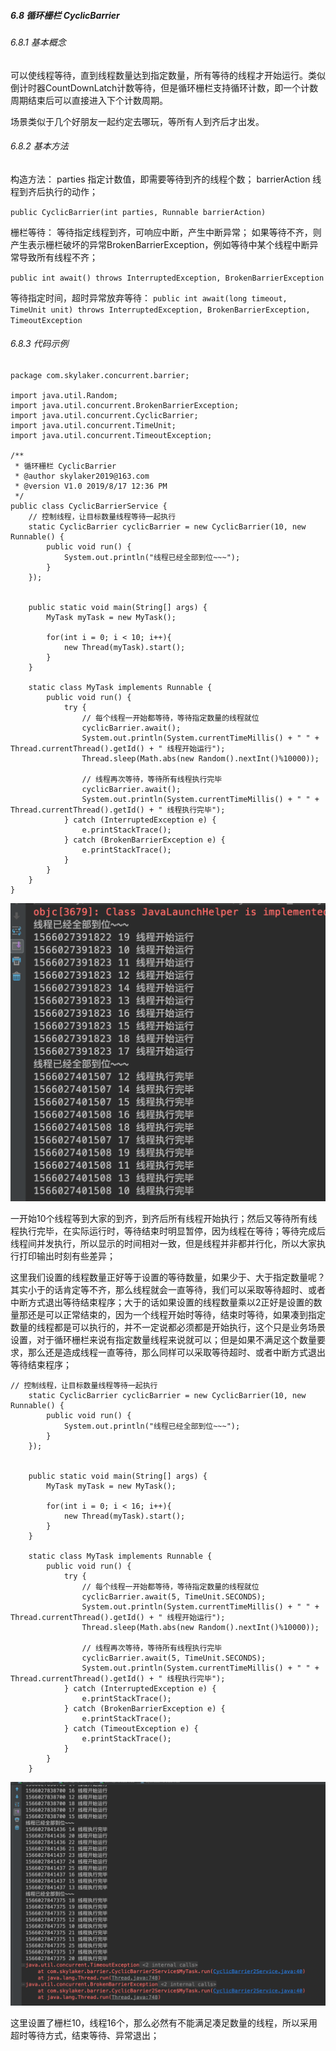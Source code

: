 ##### 6.8 循环栅栏 CyclicBarrier
###### 6.8.1 基本概念
可以使线程等待，直到线程数量达到指定数量，所有等待的线程才开始运行。类似倒计时器CountDownLatch计数等待，但是循环栅栏支持循环计数，即一个计数周期结束后可以直接进入下个计数周期。

场景类似于几个好朋友一起约定去哪玩，等所有人到齐后才出发。
###### 6.8.2 基本方法
构造方法：
parties 指定计数值，即需要等待到齐的线程个数；
barrierAction 线程到齐后执行的动作；

`public CyclicBarrier(int parties, Runnable barrierAction)`

栅栏等待：
等待指定线程到齐，可响应中断，产生中断异常；
如果等待不齐，则产生表示栅栏破坏的异常BrokenBarrierException，例如等待中某个线程中断异常导致所有线程不齐；

`public int await() throws InterruptedException, BrokenBarrierException`

等待指定时间，超时异常放弃等待：
`public int await(long timeout, TimeUnit unit)
throws InterruptedException,
BrokenBarrierException,
TimeoutException`

###### 6.8.3 代码示例

```
package com.skylaker.concurrent.barrier;

import java.util.Random;
import java.util.concurrent.BrokenBarrierException;
import java.util.concurrent.CyclicBarrier;
import java.util.concurrent.TimeUnit;
import java.util.concurrent.TimeoutException;

/**
 * 循环栅栏 CyclicBarrier
 * @author skylaker2019@163.com
 * @version V1.0 2019/8/17 12:36 PM
 */
public class CyclicBarrierService {
    // 控制线程，让目标数量线程等待一起执行
    static CyclicBarrier cyclicBarrier = new CyclicBarrier(10, new Runnable() {
        public void run() {
            System.out.println("线程已经全部到位~~~");
        }
    });


    public static void main(String[] args) {
        MyTask myTask = new MyTask();

        for(int i = 0; i < 10; i++){
            new Thread(myTask).start();
        }
    }

    static class MyTask implements Runnable {
        public void run() {
            try {
                // 每个线程一开始都等待，等待指定数量的线程就位
                cyclicBarrier.await();
                System.out.println(System.currentTimeMillis() + " " + Thread.currentThread().getId() + " 线程开始运行");
                Thread.sleep(Math.abs(new Random().nextInt()%10000));

                // 线程再次等待，等待所有线程执行完毕
                cyclicBarrier.await();
                System.out.println(System.currentTimeMillis() + " " + Thread.currentThread().getId() + " 线程执行完毕");
            } catch (InterruptedException e) {
                e.printStackTrace();
            } catch (BrokenBarrierException e) {
                e.printStackTrace();
            }
        }
    }
}
```

![399287a9ca0938d463abea4943d85ed9](6.8循环栅栏CyclicBarrier.resources/CFD4812B-3529-48DB-856F-1C5293FC6F4A.png)

一开始10个线程等到大家的到齐，到齐后所有线程开始执行；然后又等待所有线程执行完毕，在实际运行时，等待结束时明显暂停，因为线程在等待；等待完成后线程间并发执行，所以显示的时间相对一致，但是线程并非都并行化，所以大家执行打印输出时刻有些差异；

这里我们设置的线程数量正好等于设置的等待数量，如果少于、大于指定数量呢？其实小于的话肯定等不齐，那么线程就会一直等待，我们可以采取等待超时、或者中断方式退出等待结束程序；大于的话如果设置的线程数量乘以2正好是设置的数量那还是可以正常结束的，因为一个线程开始时等待，结束时等待，如果凑到指定数量的线程都是可以执行的，并不一定说都必须都是开始执行，这个只是业务场景设置，对于循环栅栏来说有指定数量线程来说就可以；但是如果不满足这个数量要求，那么还是造成线程一直等待，那么同样可以采取等待超时、或者中断方式退出等待结束程序；

```
// 控制线程，让目标数量线程等待一起执行
    static CyclicBarrier cyclicBarrier = new CyclicBarrier(10, new Runnable() {
        public void run() {
            System.out.println("线程已经全部到位~~~");
        }
    });


    public static void main(String[] args) {
        MyTask myTask = new MyTask();

        for(int i = 0; i < 16; i++){
            new Thread(myTask).start();
        }
    }

    static class MyTask implements Runnable {
        public void run() {
            try {
                // 每个线程一开始都等待，等待指定数量的线程就位
                cyclicBarrier.await(5, TimeUnit.SECONDS);
                System.out.println(System.currentTimeMillis() + " " + Thread.currentThread().getId() + " 线程开始运行");
                Thread.sleep(Math.abs(new Random().nextInt()%10000));

                // 线程再次等待，等待所有线程执行完毕
                cyclicBarrier.await(5, TimeUnit.SECONDS);
                System.out.println(System.currentTimeMillis() + " " + Thread.currentThread().getId() + " 线程执行完毕");
            } catch (InterruptedException e) {
                e.printStackTrace();
            } catch (BrokenBarrierException e) {
                e.printStackTrace();
            } catch (TimeoutException e) {
                e.printStackTrace();
            }
        }
    }
```

![a2edfaca93c1ad137fdf0714555509b2](6.8循环栅栏CyclicBarrier.resources/558D0A37-C1FA-462C-9DE0-61D8C4B61477.png)

这里设置了栅栏10，线程16个，那么必然有不能满足凑足数量的线程，所以采用超时等待方式，结束等待、异常退出；

